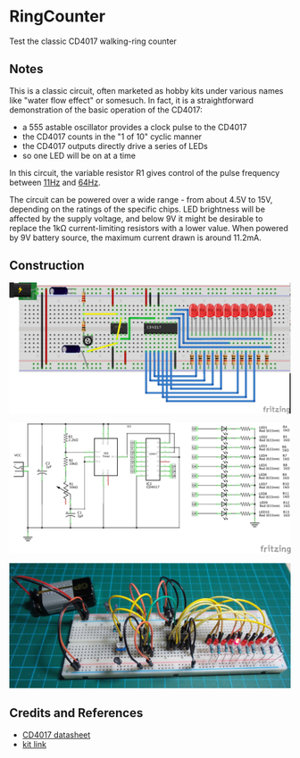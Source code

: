 # RingCounter

Test the classic CD4017 walking-ring counter

## Notes

This is a classic circuit, often marketed as hobby kits under various names like "water flow effect" or somesuch.
In fact, it is a straightforward demonstration of the basic operation of the CD4017:
* a 555 astable oscillator provides a clock pulse to the CD4017
* the CD4017 counts in the "1 of 10" cyclic manner
* the CD4017 outputs directly drive a series of LEDs
* so one LED will be on at a time

In this circuit, the variable resistor R1 gives control of the pulse frequency between
[11Hz](http://visual555.tardate.com/?mode=astable&r1=2.2&r2=60&c=1) and
[64Hz](http://visual555.tardate.com/?mode=astable&r1=2.2&r2=10&c=1).

The circuit can be powered over a wide range - from about 4.5V to 15V, depending on the ratings of the specific chips.
LED brightness will be affected by the supply voltage, and below 9V it might be desirable to replace the 1kΩ current-limiting resistors with a lower value.
When powered by 9V battery source, the maximum current drawn is around 11.2mA.

## Construction

![Breadboard](./assets/RingCounter_bb.jpg?raw=true)

![The Schematic](./assets/RingCounter_schematic.jpg?raw=true)

![The Build](./assets/RingCounter_build.jpg?raw=true)

## Credits and References
* [CD4017 datasheet](http://www.futurlec.com/4000Series/CD4017.shtml)
* [kit link](http://www.aliexpress.com/item/M89-Free-Shipping-New-1PC-New-NE555-CD4017-Light-Water-Flowing-Light-LED-Module-DIY-Kit/32259714112.html)

